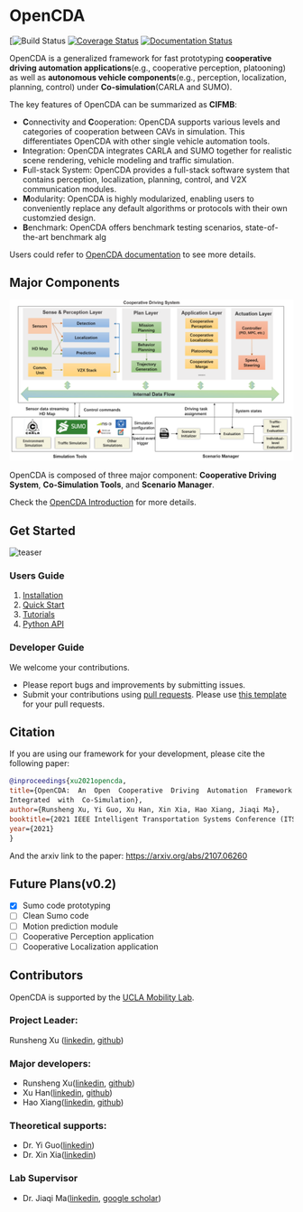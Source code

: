 # OpenCDA
[![Build Status](https://travis-ci.com/ucla-mobility/OpenCDA.svg?token=z7KWtezdxQBPWn78zjmz&branch=develop)
[![Coverage Status](https://coveralls.io/repos/github/ucla-mobility/OpenCDA/badge.svg?branch=feature/readme_revise)](https://coveralls.io/github/ucla-mobility/OpenCDA?branch=feature/readme_revise)
[![Documentation Status](https://readthedocs.org/projects/opencda-documentation/badge/?version=latest)](https://opencda-documentation.readthedocs.io/en/latest/?badge=latest)


OpenCDA is a generalized framework for fast prototyping <strong>cooperative driving automation 
applications</strong>(e.g., cooperative perception, platooning) as well as <strong>autonomous vehicle components</strong>(e.g., 
perception, localization, planning, control) under <strong>Co-simulation</strong>(CARLA and SUMO).

The key features of OpenCDA can be summarized as <strong>CIFMB</strong>:
* <strong>C</strong>onnectivity and <strong>C</strong>ooperation: OpenCDA supports various levels and categories of cooperation between CAVs in simulation.
  This differentiates OpenCDA with other single vehicle automation tools.
* <strong>I</strong>ntegration: OpenCDA integrates CARLA and SUMO together for realistic scene rendering, vehicle modeling and traffic simulation.
* <strong>F</strong>ull-stack System: OpenCDA provides a full-stack software system that contains perception, localization, planning, control, and V2X communication modules.
* <strong>M</strong>odularity: OpenCDA is highly modularized, enabling users to conveniently replace any default algorithms or protocols with their own customzied design. 
* <strong>B</strong>enchmark: OpenCDA offers benchmark testing scenarios, state-of-the-art benchmark alg

 
Users could refer to [OpenCDA documentation](https://opencda-documentation.readthedocs.io/en/latest/) to see more details.

## Major Components
![teaser](docs/md_files/images/OpenCDA_diagrams.png )

OpenCDA  is composed of three major component: <strong>Cooperative Driving System</strong>,  <strong>Co-Simulation Tools</strong>,
and  <strong>Scenario Manager</strong>.

Check the [OpenCDA Introduction](https://opencda-documentation.readthedocs.io/en/latest/md_files/introduction.html) for more details.

## Get Started
![teaser](docs/md_files/images/platoon_joining_2lanefree_complete.gif)
### Users Guide
1. [Installation](https://opencda-documentation.readthedocs.io/en/latest/md_files/installation.html)
1. [Quick Start](https://opencda-documentation.readthedocs.io/en/latest/md_files/getstarted.html)
1. [Tutorials](https://opencda-documentation.readthedocs.io/en/latest/md_files/tutorial.html)
1. [Python API](https://opencda-documentation.readthedocs.io/en/latest/modules.html)

### Developer Guide
We welcome your contributions.
- Please report bugs and improvements by submitting issues.
- Submit your contributions using [pull requests](https://github.com/ucla-mobility/OpenCDA/pulls).
 Please use [this template](.github/PR_TEMPLATE.md) for your pull requests.
 
 ## Citation
 If you are using our framework for your development, please cite the following paper:
 ```bibtex
@inproceedings{xu2021opencda,
title={OpenCDA:  An  Open  Cooperative  Driving  Automation  Framework
Integrated  with  Co-Simulation},
author={Runsheng Xu, Yi Guo, Xu Han, Xin Xia, Hao Xiang, Jiaqi Ma},
booktitle={2021 IEEE Intelligent Transportation Systems Conference (ITSC)},
year={2021}
}
```
And the arxiv link to the paper:  https://arxiv.org/abs/2107.06260

## Future Plans(v0.2)
- [x] Sumo code prototyping
- [ ] Clean Sumo code
- [ ] Motion prediction module
- [ ] Cooperative Perception application
- [ ] Cooperative Localization application

## Contributors
OpenCDA is supported by the [UCLA Mobility Lab](https://mobility-lab.seas.ucla.edu/). <br>

### Project Leader: <br>
 Runsheng Xu ([linkedin](https://www.linkedin.com/in/runsheng-xu/), [github](https://github.com/DerrickXuNu))  <br>
 
### Major developers: 
 - Runsheng Xu([linkedin](https://www.linkedin.com/in/runsheng-xu/), [github](https://github.com/DerrickXuNu))
 - Xu Han([linkedin](https://linkedin.com/in/xu-han-12851a64), [github](https://github.com/xuhan417))
 - Hao Xiang([linkedin](https://www.linkedin.com/in/hao-xiang-42bb5a1b2/), [github](https://github.com/XHwind))
 
### Theoretical supports:
 - Dr. Yi Guo([linkedin](https://www.linkedin.com/in/yi-guo-4008baaa/))
 - Dr. Xin Xia([linkedin](https://www.linkedin.com/in/yi-guo-4008baaa/))
 
### Lab Supervisor
- Dr. Jiaqi Ma([linkedin](https://www.linkedin.com/in/jiaqi-ma-17037838/),
               [google scholar](https://scholar.google.com/citations?user=S3cQz1AAAAAJ&hl=en))
